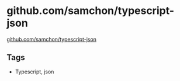 
# github.com/samchon/typescript-json

[github.com/samchon/typescript-json](https://github.com/samchon/typescript-json)


## Tags
- Typescript, json

    